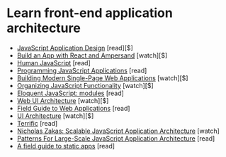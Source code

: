 # Learn front-end application architecture

-   [JavaScript Application Design](https://www.manning.com/books/javascript-application-design?a_aid=go&a_bid=e6de0d9d) [read][$]
-   [Build an App with React and Ampersand](http://learn.humanjavascript.com/react-ampersand) [watch][$]
-   [Human JavaScript](http://read.humanjavascript.com/) [read]
-   [Programming JavaScript Applications](http://chimera.labs.oreilly.com/books/1234000000262/index.html) [read]
-   [Building Modern Single-Page Web Applications](https://frontendmasters.com/workshops/web-apps/) [watch][$]
-   [Organizing JavaScript Functionality](https://frontendmasters.com/courses/organizing-javascript/) [watch][$]
-   [Eloquent JavaScript: modules](http://eloquentjavascript.net/10_modules.html) [read]
-   [Web UI Architecture](https://frontendmasters.com/courses/web-ui-architecture/) [watch][$]
-   [Field Guide to Web Applications](http://www.html5rocks.com/webappfieldguide/toc/index/) [read]
-   [UI Architecture](http://www.pluralsight.com/courses/web-ui-architecture) [watch][$]
-   [Terrific](http://terrifically.org/) [read]
-   [Nicholas Zakas: Scalable JavaScript Application Architecture](https://www.youtube.com/watch?v=vXjVFPosQHw) [watch]
-   [Patterns For Large-Scale JavaScript Application Architecture](http://addyosmani.com/largescalejavascript/) [read]
-   [A field guide to static apps](http://www.staticapps.org/) [read]
